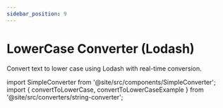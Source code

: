 ```yaml
---
sidebar_position: 9
---
```


# LowerCase Converter (Lodash)

Convert text to lower case using Lodash with real-time conversion.

import SimpleConverter from '@site/src/components/SimpleConverter';
import { convertToLowerCase, convertToLowerCaseExample } from '@site/src/converters/string-converter';

<SimpleConverter
  conversion={convertToLowerCase}
  placeholder="Enter text to convert to lower case..."
  language="text"
  exampleInput={convertToLowerCaseExample.input}
  showPreview={true}
  previewMode="inline"
/>